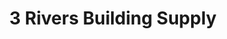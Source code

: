 ---
title: "3 Rivers Building Supply"
url: /blowing-rock/3-rivers-building-supply/
shop: hardware
---